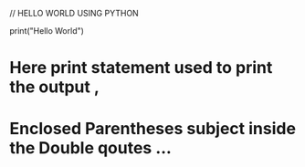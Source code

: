 // HELLO WORLD USING PYTHON

print("Hello World")

# Here print statement used to print the output ,
# Enclosed Parentheses subject inside the Double qoutes ...
